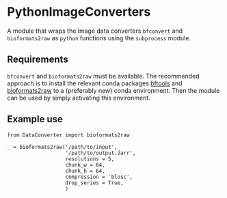 # PythonImageConverters
A module that wraps the image data converters `bfconvert` and `bioformats2raw` as `python` functions using the `subprocess` module.

## Requirements
`bfconvert` and `bioformats2raw` must be available. The recommended approach is to install the relevant conda packages [bftools](https://anaconda.org/bioconda/bftools) and [bioformats2raw](https://anaconda.org/ome/bioformats2raw) to a (preferably new) conda environment. Then the module can be used by simply activating this environment.

## Example use

```
from DataConverter import bioformats2raw

_ = bioformats2raw('/path/to/input',
                   '/path/to/output.źarr',
                   resolutions = 5,
                   chunk_w = 64,
                   chunk_h = 64,
                   compression = 'blosc',
                   drop_series = True,
                   )

```
